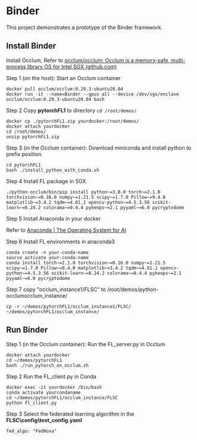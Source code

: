 # Binder

This project demonstrates a prototype of the Binder framework.

## Install Binder

Install Occlum, Refer to [occlum/occlum: Occlum is a memory-safe, multi-process library OS for Intel SGX (github.com)](https://github.com/occlum/occlum/tree/master)

Step 1 (on the host): Start an Occlum container
```
docker pull occlum/occlum:0.29.3-ubuntu20.04
docker run -it --name=Binder --gpus all --device /dev/sgx/enclave occlum/occlum:0.29.3-ubuntu20.04 bash
```

Step 2  Copy **pytorchFL1** to directory  `cd /root/demos/`

```
docker cp ./pytorchFL1.zip yourdocker:/root/demos/
docker attach yourdocker
cd /root/demos/
unzip pytorchFL1.zip
```

Step 3 (in the Occlum container): Download miniconda and install python to prefix position.

```
cd pytorchFL1
bash ./install_python_with_conda.sh
```

Step 4 Install FL package in SGX

```
./python-occlum/bin/pip install python~=3.8.0 torch~=2.1.0 torchvision~=0.16.0 numpy~=1.21.5 scipy~=1.7.0 Pillow~=9.4.0 matplotlib~=3.4.2 tqdm~=4.61.1 opencv-python~=4.5.3.56 scikit-learn~=0.24.2 colorama~=0.4.4 pykeops~=2.1 pyyaml~=6.0 pycryptodome
```

Step 5 Install Anaconda in your docker

Refer to [Anaconda | The Operating System for AI](https://www.anaconda.com/)

Step 6 Install FL environments in anaconda3 

```
conda create -n your-conda-name
source activate your-conda-name
conda install torch~=2.1.0 torchvision~=0.16.0 numpy~=1.21.5 scipy~=1.7.0 Pillow~=9.4.0 matplotlib~=3.4.2 tqdm~=4.61.1 opencv-python~=4.5.3.56 scikit-learn~=0.24.2 colorama~=0.4.4 pykeops~=2.1 pyyaml~=6.0 pycryptodome
```

Step 7 copy "occlum_instance1/FLSC“  to /root/demos/python-occlumocclum_instance/

`cp -r ~/demos/pytorchFL1/occlum_instance1/FLSC/ ~/demos/pytorchFL1/occlum_instance/`

## Run Binder

Step 1 (in the Occlum container): Run the FL_server.py in Occlum

```
docker attach yourdocker
cd ~/demos/pytorchFL1
bash ./run_pytorch_on_occlum.sh
```

Step 2 Run the FL_client.py in Conda

```
docker exec -it yourdocker /bin/bash
conda activate yourcondaname
cd ~/demos/pytorchFL1/occlum_instance/FLSC
python fl_client.py
```

Step 3 Select the federated learning algorithm in the **FLSC\config\test_config.yaml**

`fed_algo: "FedNova"`
